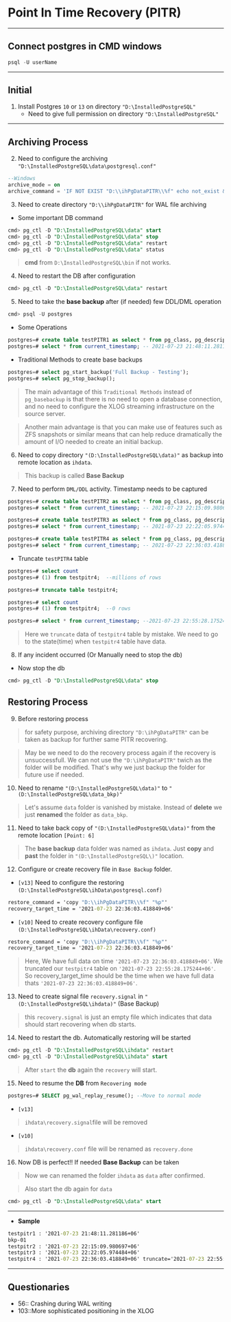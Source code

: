 # **Point In Time Recovery (PITR)**

---

## Connect postgres in CMD windows

```sql
psql -U userName
```
---

## **Initial**

1. Install Postgres `10` or `13` on directory `"D:\InstalledPostgreSQL"`
    - Need to give full permission on directory `"D:\InstalledPostgreSQL"`

---

## **Archiving Process**

2. Need to configure the archiving `"D:\InstalledPostgreSQL\data\postgresql.conf"`

```sql
--Windows
archive_mode = on
archive_command = 'IF NOT EXIST "D:\\ihPgDataPITR\\%f" echo not_exist && copy "%p" "D:\\ihPgDataPITR\\%f"'  
```

3. Need to create directory `"D:\\ihPgDataPITR"` for WAL file archiving 

- Some important DB command

```sql
cmd> pg_ctl -D "D:\InstalledPostgreSQL\data" start
cmd> pg_ctl -D "D:\InstalledPostgreSQL\data" stop
cmd> pg_ctl -D "D:\InstalledPostgreSQL\data" restart
cmd> pg_ctl -D "D:\InstalledPostgreSQL\data" status
```

> **cmd** from `D:\InstalledPostgreSQL\bin` if not works.

4. Need to restart the DB after configuration

```sql
cmd> pg_ctl -D "D:\InstalledPostgreSQL\data" restart
```

5. Need to take the **base backup** after (if needed) few DDL/DML operation

```sql
cmd> psql -U postgres
```

- Some Operations

```sql
postgres=# create table testPITR1 as select * from pg_class, pg_description;  ---DDL activity
postgres=# select * from current_timestamp; -- 2021-07-23 21:48:11.281186+06
```

- Traditional Methods to create base backups

```sql
postgres=# select pg_start_backup('Full Backup - Testing');
postgres=# select pg_stop_backup(); 
```

> The main advantage of this `Traditional Methods` instead of `pg_basebackup` is that there is no need to open a database connection, and no need to configure the XLOG streaming infrastructure on the source server. 

> Another main advantage is that you can make use of features such as ZFS snapshots or similar means that can help reduce dramatically the amount of I/O needed to create an initial backup.

6. Need to copy directory `"(D:\InstalledPostgreSQL\data)"` as backup into remote location as `ihdata`.

> This backup is called **Base Backup**

7. Need to perform `DML/DDL` activity. Timestamp needs to be captured

```SQL
postgres=# create table testPITR2 as select * from pg_class, pg_description;  ---DDL activity
postgres=# select * from current_timestamp; -- 2021-07-23 22:15:09.980697+06
```

```SQL
postgres=# create table testPITR3 as select * from pg_class, pg_description;  ---DDL activity
postgres=# select * from current_timestamp; -- 2021-07-23 22:22:05.974484+06
```

```SQL
postgres=# create table testPITR4 as select * from pg_class, pg_description;  ---DDL activity
postgres=# select * from current_timestamp; -- 2021-07-23 22:36:03.418849+06
```

- Truncate `testPITR4` table 

```sql
postgres=# select count
postgres=# (1) from testpitr4;  --millions of rows 

postgres=# truncate table testpitr4;

postgres=# select count
postgres=# (1) from testpitr4;  --0 rows

postgres=# select * from current_timestamp; --2021-07-23 22:55:28.175244+06
```

> Here we `truncate` data of `testpitr4` table by mistake. We need to go to the state(time) when `testpitr4` table have data. 


8. If any incident occurred (Or Manually need to stop the db)

- Now stop the db

```sql
cmd> pg_ctl -D "D:\InstalledPostgreSQL\data" stop
```

## **Restoring Process**

9. Before restoring process

> for safety purpose, archiving directory `"D:\ihPgDataPITR"` can be taken as backup for further same PITR recovering.

> May be we need to do the recovery process again if the recovery is unsuccessfull. We can not use the `"D:\ihPgDataPITR"` twich as the folder will be modified. That's why we just backup the folder for future use if needed.

10. Need to rename `"(D:\InstalledPostgreSQL\data)"` to `"(D:\InstalledPostgreSQL\data_bkp)"`

> Let's assume `data` folder is vanished by mistake. Instead of **delete** we just **renamed** the folder as `data_bkp`.

11. Need to take back copy of `"(D:\InstalledPostgreSQL\data)"` from the remote location `[Point: 6]`

> The **base backup** data folder was named as `ihdata`. Just **copy** and **past** the folder in `"(D:\InstalledPostgreSQL\)"` location.

12. Configure or create recovery file in `Base Backup` folder.

- `[v13]` Need to configure the restoring `(D:\InstalledPostgreSQL\ihData\postgresql.conf)`

```cmd
restore_command = 'copy "D:\\ihPgDataPITR\\%f" "%p"'
recovery_target_time = '2021-07-23 22:36:03.418849+06'
```

- `[v10]` Need to create recovery configure file `(D:\InstalledPostgreSQL\ihData\recovery.conf)`

```cmd
restore_command = 'copy "D:\\ihPgDataPITR\\%f" "%p"'
recovery_target_time = '2021-07-23 22:36:03.418849+06'
```

> Here, We have full data on time `'2021-07-23 22:36:03.418849+06'`. We truncated our `testpitr4` table on `'2021-07-23 22:55:28.175244+06'`. So recovery_target_time should be the time when we have full data thats `'2021-07-23 22:36:03.418849+06'`.

13. Need to create signal file `recovery.signal` in `"(D:\InstalledPostgreSQL\ihdata)"` (Base Backup)

> this `recovery.signal` is just an empty file which indicates that data should start recovering when db starts.

14. Need to restart the db. Automatically restoring will be started

```sql
cmd> pg_ctl -D "D:\InstalledPostgreSQL\ihdata" restart
cmd> pg_ctl -D "D:\InstalledPostgreSQL\ihdata" start
```

> After `start` the **db** again the `recovery` will start. 

15. Need to resume the **DB** from `Recovering mode` 

```sql
postgres=# SELECT pg_wal_replay_resume(); --Move to normal mode
```

- `[v13] `

> `ihdata\recovery.signal`file will be removed 	

- `[v10]`

> `ihdata\recovery.conf` file will be renamed as `recovery.done`


16. Now DB is perfect!! If needed **Base Backup** can be taken

> Now we can renamed the folder `ihdata` as `data` after confirmed.

> Also start the db again for `data`

```sql
cmd> pg_ctl -D "D:\InstalledPostgreSQL\data" start
```

---

- **Sample**

```cmd
testpitr1 : '2021-07-23 21:48:11.281186+06'					
bkp-01
testpitr2 : '2021-07-23 22:15:09.980697+06'
testpitr3 : '2021-07-23 22:22:05.974484+06' 
testpitr4 : '2021-07-23 22:36:03.418849+06' truncate='2021-07-23 22:55:28.175244+06'
```

---


## Questionaries

- 56:: Crashing during WAL writing
- 103::More sophisticated positioning in the XLOG



